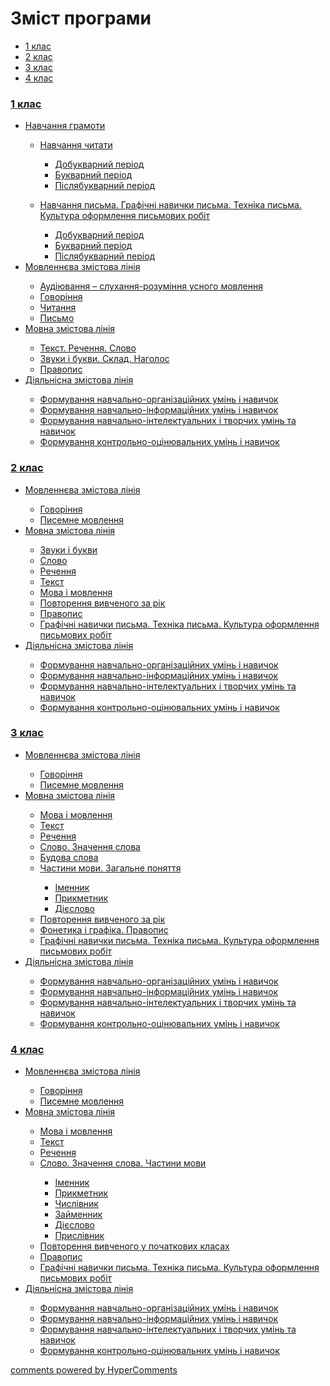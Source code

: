 <div id="hypercomments_widget" class="js-hypercomments-widget invisible"></div>

# Зміст програми

<div>
  <!-- Nav tabs -->
  <ul class="nav nav-tabs" role="tablist">
    <li role="presentation" class="active"><a href="#home" aria-controls="home" role="tab" data-toggle="tab">1 клас</a></li>
    <li role="presentation"><a href="#menu1" aria-controls="menu1" role="tab" data-toggle="tab">2 клас</a></li>
    <li role="presentation"><a href="#menu2" aria-controls="menu2" role="tab" data-toggle="tab">3 клас</a></li>
    <li role="presentation"><a href="#menu3" aria-controls="menu3" role="tab" data-toggle="tab">4 клас</a></li>
  </ul>
  <!-- Tab panes -->
  <div class="tab-content">
    <div role="tabpanel" class="tab-pane active" id="home"><h3><a href="http://ukrmon14-new.ed-era.com/1/1_klas.html">1 клас</a></h3>
<ul type="disc">
<li><a href="http://ukrmon14-new.ed-era.com/1/navchannya_gramoti.html">Навчання грамоти</a></li>
<ul type="circle">
<li><a href="http://ukrmon14-new.ed-era.com/1/navchannya_chitati.html">Навчання читати</a></li>
<ul type="square">
<li><a href="http://ukrmon14-new.ed-era.com/1/dobukvarniy_period.html">Добукварний період</a></li>
<li><a href="http://ukrmon14-new.ed-era.com/1/bukvarniy_period.html">Букварний період</a></li>
<li><a href="http://ukrmon14-new.ed-era.com/1/pislyabukvarniy_period.html">Післябукварний період</a></li>
</ul>
</ul>
<ul type="circle">
<li><a href="http://ukrmon14-new.ed-era.com/1/navchannya_pisma.html">Навчання письма. Графічні навички письма. Техніка письма. Культура оформлення письмових робіт</a></li>
<ul type="square">
<li><a href="http://ukrmon14-new.ed-era.com/1/dobukvarniy-period.html">Добукварний період</a></li>
<li><a href="http://ukrmon14-new.ed-era.com/1/bukvarniy-period.html">Букварний період</a></li>
<li><a href="http://ukrmon14-new.ed-era.com/1/pislyabukvarniy-period.html">Післябукварний період</a></li>
</ul>
</ul>
<li><a href="http://ukrmon14-new.ed-era.com/1/movlennyeva_zmistova_liniya.html">Мовленнєва змістова лінія</a></li>
<ul type="circle">
<li><a href="http://ukrmon14-new.ed-era.com/1/audiyuvannya.html">Аудіювання – слухання-розуміння усного мовлення</a></li>
<li><a href="http://ukrmon14-new.ed-era.com/1/govorinnya.html">Говоріння</a></li>
<li><a href="http://ukrmon14-new.ed-era.com/1/chitannya.html">Читання</a></li>
<li><a href="http://ukrmon14-new.ed-era.com/1/pismo.html">Письмо</a></li>
</ul>
<li><a href="http://ukrmon14-new.ed-era.com/1/movna_zmistova_liniya.html">Мовна змістова лінія</a></li>
<ul type="circle">
<li><a href="http://ukrmon14-new.ed-era.com/1/tekst_rechennya_slovo.html">Текст. Речення. Слово</a></li>
<li><a href="http://ukrmon14-new.ed-era.com/1/zvuki_i_bukvi_sklad_nagolos.html">Звуки і букви. Склад. Наголос</a></li>
<li><a href="http://ukrmon14-new.ed-era.com/1/pravopis.html">Правопис</a></li>
</ul>
<li><a href="http://ukrmon14-new.ed-era.com/1/diyalnisna_zmistova_liniya.html">Діяльнісна змістова лінія</a></li>
<ul type="circle">
<li><a href="http://ukrmon14-new.ed-era.com/1/formuvannya_navchalno-organizatsiynikh_umin_i_navichok.html">Формування навчально-організаційних умінь і навичок</a></li>
<li><a href="http://ukrmon14-new.ed-era.com/1/formuvannya_navchalno-informatsiynikh_umin_i_navichok.html">Формування навчально-інформаційних умінь і навичок</a></li>
<li><a href="http://ukrmon14-new.ed-era.com/1/formuvannya-navchalno-intelektualnikh-i-tvorchikh-umin-ta-navichok.html">Формування навчально-інтелектуальних і творчих умінь та навичок</a></li>
<li><a href="http://ukrmon14-new.ed-era.com/1/formuvannya_kontrolno-otsinyuvalnikh_umin_i_navichok.html">Формування контрольно-оцінювальних умінь і навичок</a></li>
</ul>
</ul>
</div>
<div role="tabpanel" class="tab-pane" id="menu1"><h3><a href="http://ukrmon14-new.ed-era.com/2/2_klas.html">2 клас</a></h3>
<ul type="disc">
<li><a href="http://ukrmon14-new.ed-era.com/2/movlennyeva_zmistova_liniya.html">Мовленнєва змістова лінія</a></li>
<ul type="circle">
<li><a href="http://ukrmon14-new.ed-era.com/2/govorinnya.html">Говоріння</a></li>
<li><a href="http://ukrmon14-new.ed-era.com/2/pisemne_movlennya.html">Писемне мовлення</a></li>
</ul>
<li><a href="http://ukrmon14-new.ed-era.com/2/movna_zmistova_liniya.html">Мовна змістова лінія</a></li>
<ul type="circle">
<li><a href="http://ukrmon14-new.ed-era.com/2/zvuki_i_bukvi.html">Звуки і букви</a></li>
<li><a href="http://ukrmon14-new.ed-era.com/2/slovo.html">Слово</a></li>
<li><a href="http://ukrmon14-new.ed-era.com/2/rechennya.html">Речення</a></li>
<li><a href="http://ukrmon14-new.ed-era.com/2/tekst.html">Текст</a></li>
<li><a href="http://ukrmon14-new.ed-era.com/2/mova_i_movlennya.html">Мова і мовлення</a></li>
<li><a href="http://ukrmon14-new.ed-era.com/2/povtorennya_vivchenogo_za_rik.html">Повторення вивченого за рік</a></li>
<li><a href="http://ukrmon14-new.ed-era.com/2/pravopis.html">Правопис</a></li>
<li><a href="http://ukrmon14-new.ed-era.com/2/grafichni_navichki_pisma_tekhnika_pisma_kultura_oformlennya_pismovikh_robit.html">Графічні навички письма. Техніка письма. Культура оформлення письмових робіт</a></li>
</ul>
<li><a href="http://ukrmon14-new.ed-era.com/2/diyalnisna_zmistova_liniya.html">Діяльнісна змістова лінія</a></li>
<ul type="circle">
<li><a href="http://ukrmon14-new.ed-era.com/2/formuvannya_navchalno-organizatsiynikh_umin_i_navichok.html">Формування навчально-організаційних умінь і навичок</a></li>
<li><a href="http://ukrmon14-new.ed-era.com/2/formuvannya_navchalno-informatsiynikh_umin_i_navichok.html">Формування навчально-інформаційних умінь і навичок</a></li>
<li><a href="http://ukrmon14-new.ed-era.com/2/formuvannya_navchalno-intelektualnikh_i_tvorchikh_umin_ta_navichok.html">Формування навчально-інтелектуальних і творчих умінь та навичок</a></li>
<li><a href="http://ukrmon14-new.ed-era.com/2/formuvannya_kontrolno-otsinyuvalnikh_umin_i_navichok.html">Формування контрольно-оцінювальних умінь і навичок</a></li>
</ul>
</ul>
</div>
<div role="tabpanel" class="tab-pane" id="menu2"><h3><a href="http://ukrmon14-new.ed-era.com/3/3_klas.html">3 клас</a></h3>
<ul type="disc">
<li><a href="http://ukrmon14-new.ed-era.com/3/movlennyeva_zmistova_liniya.html">Мовленнєва змістова лінія</a></li>
<ul type="circle">
<li><a href="http://ukrmon14-new.ed-era.com/3/govorinnya.html">Говоріння</a></li>
<li><a href="http://ukrmon14-new.ed-era.com/3/pisemne_movlennya.html">Писемне мовлення</a></li>
</ul>
<li><a href="http://ukrmon14-new.ed-era.com/3/movna_zmistova_liniya.html">Мовна змістова лінія</a></li>
<ul type="circle">
<li><a href="http://ukrmon14-new.ed-era.com/3/mova_i_movlennya.html">Мова і мовлення</a></li>
<li><a href="http://ukrmon14-new.ed-era.com/3/tekst.html">Текст</a></li>
<li><a href="http://ukrmon14-new.ed-era.com/3/rechennya.html">Речення</a></li>
<li><a href="http://ukrmon14-new.ed-era.com/3/slovo_znachennya_slova.html">Слово. Значення слова</a></li>
<li><a href="http://ukrmon14-new.ed-era.com/3/budova_slova.html">Будова слова</a></li>
<li><a href="http://ukrmon14-new.ed-era.com/3/chastini_movi_zagalne_ponyattya.html">Частини мови. Загальне поняття</a></li>
<ul type="square">
<li><a href="http://ukrmon14-new.ed-era.com/3/imennik.html">Іменник</a></li>
<li><a href="http://ukrmon14-new.ed-era.com/3/prikmetnik.html">Прикметник</a></li>
<li><a href="http://ukrmon14-new.ed-era.com/3/diyeslovo.html">Дієслово</a></li>
</ul>
<li><a href="http://ukrmon14-new.ed-era.com/3/povtorennya_vivchenogo_za_rik.html">Повторення вивченого за рік</a></li>
<li><a href="http://ukrmon14-new.ed-era.com/3/fonetika_i_grafika_pravopis.html">Фонетика і графіка. Правопис</a></li>
<li><a href="http://ukrmon14-new.ed-era.com/3/grafichni_navichki_pisma_tekhnika_pisma_kultura_oformlennya_pismovikh_robit.html">Графічні навички письма. Техніка письма. Культура оформлення письмових робіт</a></li>
</ul>
<li><a href="http://ukrmon14-new.ed-era.com/3/diyalnisna_zmistova_liniya.html">Діяльнісна змістова лінія</a></li>
<ul type="circle">
<li><a href="http://ukrmon14-new.ed-era.com/3/formuvannya_navchalno-organizatsiynikh_umin_i_navichok.html">Формування навчально-організаційних умінь і навичок</a></li>
<li><a href="http://ukrmon14-new.ed-era.com/3/formuvannya_navchalno-informatsiynikh_umin_i_navichok.html">Формування навчально-інформаційних умінь і навичок</a></li>
<li><a href="http://ukrmon14-new.ed-era.com/3/formuvannya_navchalno-intelektualnikh_i_tvorchikh_umin_ta_navichok.html">Формування навчально-інтелектуальних і творчих умінь та навичок</a></li>
<li><a href="http://ukrmon14-new.ed-era.com/3/formuvannya_kontrolno-otsinyuvalnikh_umin_i_navichok.html">Формування контрольно-оцінювальних умінь і навичок</a></li>
</ul>
</ul>
</div>
<div role="tabpanel" class="tab-pane" id="menu3"><h3><a href="http://ukrmon14-new.ed-era.com/4/4_klas.html">4 клас</a></h3>
<ul type="disc">
<li><a href="http://ukrmon14-new.ed-era.com/4/movlennyeva_zmistova_liniya.html">Мовленнєва змістова лінія</a></li>
<ul type="circle">
<li><a href="http://ukrmon14-new.ed-era.com/4/govorinnya.html">Говоріння</a></li>
<li><a href="http://ukrmon14-new.ed-era.com/4/pisemne_movlennya.html">Писемне мовлення</a></li>
</ul>
<li><a href="http://ukrmon14-new.ed-era.com/4/movna_zmistova_liniya.html">Мовна змістова лінія</a></li>
<ul type="circle">
<li><a href="http://ukrmon14-new.ed-era.com/4/mova_i_movlennya.html">Мова і мовлення</a></li>
<li><a href="http://ukrmon14-new.ed-era.com/4/tekst.html">Текст</a></li>
<li><a href="http://ukrmon14-new.ed-era.com/4/rechennya.html">Речення</a></li>
<li><a href="http://ukrmon14-new.ed-era.com/4/slovo_znachennya_slova_chastini_movi.html">Слово. Значення слова. Частини мови</a></li>
<ul type="square">
<li><a href="http://ukrmon14-new.ed-era.com/4/imennik.html">Іменник</a></li>
<li><a href="http://ukrmon14-new.ed-era.com/4/prikmetnik.html">Прикметник</a></li>
<li><a href="http://ukrmon14-new.ed-era.com/4/chislivnik.html">Числівник</a></li>
<li><a href="http://ukrmon14-new.ed-era.com/4/zaymennik.html">Займенник</a></li>
<li><a href="http://ukrmon14-new.ed-era.com/4/diyeslovo.html">Дієслово</a></li>
<li><a href="http://ukrmon14-new.ed-era.com/4/prislivnik.html">Прислівник</a></li>
</ul>
<li><a href="http://ukrmon14-new.ed-era.com/4/povtorennya_vivchenogo_u_pochatkovikh_klasah.html">Повторення вивченого у початкових класах</a></li>
<li><a href="http://ukrmon14-new.ed-era.com/4/pravopis.html">Правопис</a></li>
<li><a href="http://ukrmon14-new.ed-era.com/4/grafichni_navichki_pisma_tekhnika_pisma_kultura_oformlennya_pismovikh_robit.html">Графічні навички письма. Техніка письма. Культура оформлення письмових робіт</a></li>
</ul>
<li><a href="http://ukrmon14-new.ed-era.com/4/diyalnisna_zmistova_liniya.html">Діяльнісна змістова лінія</a></li>
<ul type="circle">
<li><a href="http://ukrmon14-new.ed-era.com/4/formuvannya_navchalno-organizatsiynikh_umin_i_navichok.html">Формування навчально-організаційних умінь і навичок</a></li>
<li><a href="http://ukrmon14-new.ed-era.com/4/formuvannya_navchalno-informatsiynikh_umin_i_navichok.html">Формування навчально-інформаційних умінь і навичок</a></li>
<li><a href="http://ukrmon14-new.ed-era.com/4/formuvannya_navchalno-intelektualnikh_i_tvorchikh_umin_ta_navichok.html">Формування навчально-інтелектуальних і творчих умінь та навичок</a></li>
<li><a href="http://ukrmon14-new.ed-era.com/4/formuvannya_kontrolno-otsinyuvalnikh_umin_i_navichok.html">Формування контрольно-оцінювальних умінь і навичок</a></li>
</ul>
</ul>
</ul>
</div>
</div>
</div>

<div class="js-hypercomments-container">
<a href="http://hypercomments.com" class="hc-link" title="comments widget">comments powered by HyperComments</a>
</div>